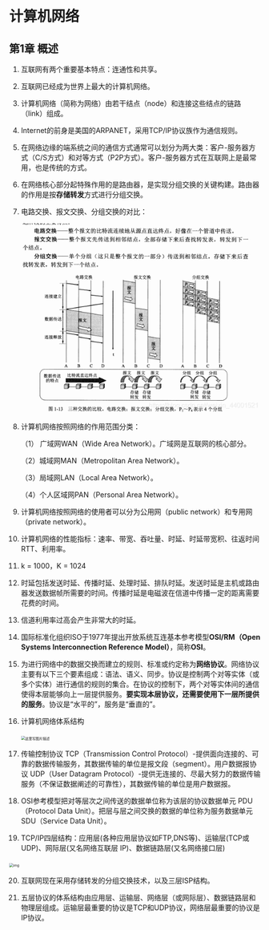 # 计算机网络

## 第1章 概述

1. 互联网有两个重要基本特点：连通性和共享。

2. 互联网已经成为世界上最大的计算机网络。

3. 计算机网络（简称为网络）由若干结点（node）和连接这些结点的链路（link）组成。

4. Internet的前身是美国的ARPANET，采用TCP/IP协议族作为通信规则。

5. 在网络边缘的端系统之间的通信方式通常可以划分为两大类：客户-服务器方式（C/S方式）和对等方式（P2P方式）。客户-服务器方式在互联网上是最常用，也是传统的方式。

6. 在网络核心部分起特殊作用的是路由器，是实现分组交换的关键构建。路由器的作用是按**存储转发**方式进行分组交换。

7. 电路交换、报文交换、分组交换的对比：

   ![在这里插入图片描述](picture/1.%20%E8%AE%A1%E7%AE%97%E6%9C%BA%E7%BD%91%E7%BB%9C/watermark,type_ZmFuZ3poZW5naGVpdGk,shadow_10,text_aHR0cHM6Ly9ibG9nLmNzZG4ubmV0L3dlaXhpbl80NDAwMTUyMQ==,size_16,color_FFFFFF,t_70.png)

9. 计算机网络按照网络的作用范围分类：

   （1） 广域网WAN（Wide Area Network）。广域网是互联网的核心部分。

   （2）城域网MAN（Metropolitan Area Network）。
   
   （3）局域网LAN（Local Area Network）。
   
   （4）个人区域网PAN（Personal Area Network）。

10. 计算机网络按照网络的使用者可以分为公用网（public network）和专用网（private network）。

11. 计算机网络的性能指标：速率、带宽、吞吐量、时延、时延带宽积、往返时间RTT、利用率。

12. k = 1000，K = 1024

13. 时延包括发送时延、传播时延、处理时延、排队时延。发送时延是主机或路由器发送数据帧所需要的时间。传播时延是电磁波在信道中传播一定的距离需要花费的时间。

14. 信道利用率过高会产生非常大的时延。

15. 国际标准化组织ISO于1977年提出开放系统互连基本参考模型**OSI/RM（Open Systems Interconnection Reference Model）**，简称**OSI**。

16. 为进行网络中的数据交换而建立的规则、标准或约定称为**网络协议**。网络协议主要有以下三个要素组成：语法、语义、同步。协议是控制两个对等实体（或多个实体）进行通信的规则的集合。在协议的控制下，两个对等实体间的通信使得本层能够向上一层提供服务。**要实现本层协议，还需要使用下一层所提供的服务**。协议是“水平的”，服务是“垂直的”。

16. 计算机网络体系结构

    <img src="https://img-blog.csdn.net/20180508083811597?watermark/2/text/Ly9ibG9nLmNzZG4ubmV0L2I5eF9f/font/5a6L5L2T/fontsize/400/fill/I0JBQkFCMA==/dissolve/70/gravity/SouthEast" alt="这里写图片描述" style="zoom:50%;" />

17. 传输控制协议 TCP（Transmission Control Protocol）-提供面向连接的、可靠的数据传输服务，其数据传输的单位是报文段（segment）。用户数据报协议 UDP（User Datagram Protocol）-提供无连接的、尽最大努力的数据传输服务（不保证数据阐述的可靠性），其数据传输的单位是用户数据报。

18. OSI参考模型把对等层次之间传送的数据单位称为该层的协议数据单元 PDU（Protocol Data Unit）。把层与层之间交换的数据的单位称为服务数据单元 SDU（Service Data Unit）。

19. TCP/IP四层结构：应用层(各种应用层协议如FTP,DNS等)、运输层(TCP或UDP)、网际层(又名网络互联层 IP)、数据链路层(又名网络接口层)

<img src="https://img-blog.csdn.net/20180508085920977?watermark/2/text/Ly9ibG9nLmNzZG4ubmV0L2I5eF9f/font/5a6L5L2T/fontsize/400/fill/I0JBQkFCMA==/dissolve/70/gravity/SouthEast" alt="img" style="zoom:50%;" />

20. 互联网现在采用存储转发的分组交换技术，以及三层ISP结构。

21. 五层协议的体系结构由应用层、运输层、网络层（或网际层）、数据链路层和物理层组成。运输层最重要的协议是TCP和UDP协议，网络层最重要的协议是IP协议。

